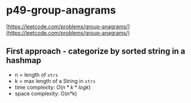 # p49-group-anagrams
[https://leetcode.com/problems/group-anagrams/](https://leetcode.com/problems/group-anagrams/)


## First approach - categorize by sorted string in a hashmap

- n = length of `strs`
- k = max length of a String in `strs`
- time complexity: $O(n*k*logk)$
- space complexity: O(n*k)